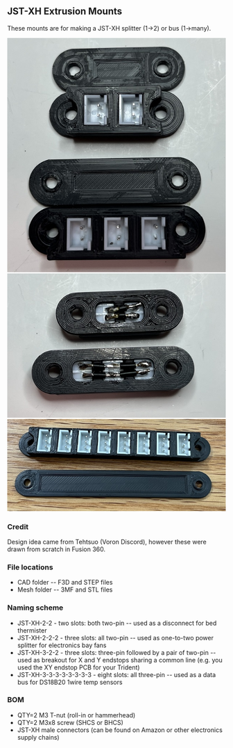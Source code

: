 ## JST-XH Extrusion Mounts

These mounts are for making a JST-XH splitter (1->2) or bus (1->many).

![jpg](Images/JST-XH-connectors.jpg)
![jpg](Images/JST-XH-connectors-bottom.jpg)
![jpg](Images/JST-XH-3-3-3-3-3-3-3-3.jpg)

### Credit
Design idea came from Tehtsuo (Voron Discord), however these were drawn from scratch in Fusion 360.

### File locations
- CAD folder -- F3D and STEP files
- Mesh folder -- 3MF and STL files

### Naming scheme
- JST-XH-2-2 - two slots: both two-pin -- used as a disconnect for bed thermister
- JST-XH-2-2-2 - three slots: all two-pin -- used as one-to-two power splitter for electronics bay fans
- JST-XH-3-2-2 - three slots: three-pin followed by a pair of two-pin -- used as breakout for X and Y endstops sharing a common line (e.g. you used the XY endstop PCB for your Trident)
- JST-XH-3-3-3-3-3-3-3-3 - eight slots: all three-pin -- used as a data bus for DS18B20 1wire temp sensors

### BOM
- QTY=2 M3 T-nut (roll-in or hammerhead)
- QTY=2 M3x8 screw (SHCS or BHCS)
- JST-XH male connectors (can be found on Amazon or other electronics supply chains)
